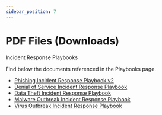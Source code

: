 ```yaml
---
sidebar_position: 7
---
```


# PDF Files (Downloads)

Incident Response Playbooks

Find below the documents referenced in the Playbooks page.
- [Phishing Incident Response Playbook v2](docs\Final-Phishing-Incident-Response-Playbook.pdf)
- [Denial of Service Incident Response Playbook](docs\Denial-Of-Service-Incident-Response-Playbook.pdf)
- [Data Theft Incident Response Playbook](docs\Data-Theft-Incident-Response-Playbook.pdf)
- [Malware Outbreak Incident Response Playbook](docs\Malware-Outbreak-Incident-Response-Playbook.pdf)
- [Virus Outbreak Incident Response Playbook](docs\Virus-Outbreak-Incident-Response-Playbook.pdf)

